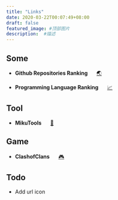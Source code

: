 ```yaml
---
title: "Links"
date: 2020-03-22T00:07:49+08:00
draft: false
featured_image: #顶部图片
description:  #描述
---
```


## Some

- **Github Repositories Ranking** &nbsp;&nbsp;&nbsp;&nbsp; [:earth_asia:](https://gitstar-ranking.com/repositories)

- **Programming Language Ranking** &nbsp;&nbsp;&nbsp;&nbsp; [:chart_with_upwards_trend:](https://www.tiobe.com/tiobe-index/)

## Tool

- **MikuTools** &nbsp;&nbsp;&nbsp;&nbsp; [:wrench:](https://tools.miku.ac/en)

## Game

- **ClashofClans** &nbsp;&nbsp;&nbsp;&nbsp; [:video_game:](https://www.clashofstats.com/cn/players/28V29LC2G/summary)

## Todo

- Add url icon
